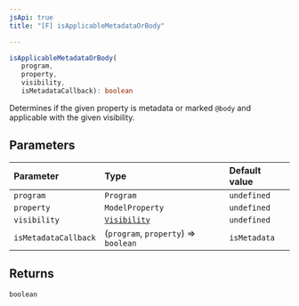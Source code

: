 ```yaml
---
jsApi: true
title: "[F] isApplicableMetadataOrBody"

---
```

```ts
isApplicableMetadataOrBody(
   program, 
   property, 
   visibility, 
   isMetadataCallback): boolean
```

Determines if the given property is metadata or marked `@body` and
applicable with the given visibility.

## Parameters

| Parameter | Type | Default value |
| :------ | :------ | :------ |
| `program` | `Program` | `undefined` |
| `property` | `ModelProperty` | `undefined` |
| `visibility` | [`Visibility`](../enumerations/Visibility.md) | `undefined` |
| `isMetadataCallback` | (`program`, `property`) => `boolean` | `isMetadata` |

## Returns

`boolean`
